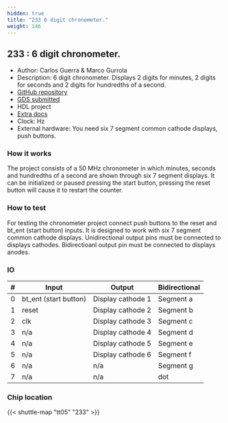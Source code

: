```yaml
---
hidden: true
title: "233 6 digit chronometer."
weight: 146
---
```


## 233 : 6 digit chronometer.

* Author: Carlos Guerra & Marco Gurrola
* Description: 6 digit chronometer. Displays 2 digits for minutes, 2 digits for seconds and 2 digits for hundredths of a second.
* [GitHub repository](https://github.com/CarlosGS99/Chronometer_UdG)
* [GDS submitted](https://github.com/CarlosGS99/Chronometer_UdG/actions/runs/6755876698)
* HDL project
* [Extra docs]()
* Clock:  Hz
* External hardware: You need six 7 segment common cathode displays, push buttons.



### How it works

The project consists of a 50 MHz chronometer in which minutes, seconds and hundredths of a second are shown through six 7
segment displays. It can be initialized or paused pressing the start button, pressing the reset button will cause it to restart the counter.


### How to test

For testing the chronometer project connect push buttons to the reset and bt_ent (start button) inputs. It is designed to
work with six 7 segment common cathode displays. Unidirectional output pins must be connected to displays cathodes.
Bidirectioanl output pin must be connected to displays anodes.


### IO

| # | Input        | Output       | Bidirectional      |
|---|--------------|--------------| -------------------|
| 0 | bt_ent (start button)  | Display cathode 1 | Segment a |
| 1 | reset  | Display cathode 2 | Segment b |
| 2 | clk  | Display cathode 3 | Segment c |
| 3 | n/a  | Display cathode 4 | Segment d |
| 4 | n/a  | Display cathode 5 | Segment e |
| 5 | n/a  | Display cathode 6 | Segment f |
| 6 | n/a  | n/a | Segment g |
| 7 | n/a  | n/a | dot |

### Chip location

{{< shuttle-map "tt05" "233" >}}
